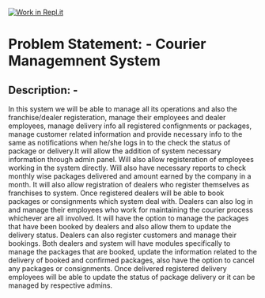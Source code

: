 [![Work in Repl.it](https://classroom.github.com/assets/work-in-replit-14baed9a392b3a25080506f3b7b6d57f295ec2978f6f33ec97e36a161684cbe9.svg)](https://classroom.github.com/online_ide?assignment_repo_id=289338&assignment_repo_type=GroupAssignmentRepo)
# Problem Statement: - Courier Managemnent System
## Description: - <br>
In this system we will be able to manage all its operations and also the franchise/dealer registeration, manage their employees and dealer employees, manage delivery
info all registered confignments or packages, manage customer related information and provide necessary info to the same as notifications when he/she logs in to the check the status of package or delivery.It will allow the addition of system necessary information through admin panel. Will also  allow registeration of employees working in the system directly.
Will also have necessary reports to check monthly wise packages delivered and amount earned by the company in a month. It will also allow registration of dealers who register themselves as franchises to system. Once registered dealers will be able to book packages or consignments which system deal with. Dealers can also log in and manage their employees who work for maintaining the courier process whichever are all involved. It will have the option to manage the packages that have been booked by dealers and also allow them to update the delivery status. Dealers can also register customers and manage their bookings. Both dealers and system will have modules specifically to manage the packages that are booked, update the information related to the delivery of booked and confirmed packages, also have the option to cancel any packages or consignments. Once delivered registered delivery employees will be able to update the status of package delivery or it can be managed by respective admins.  
